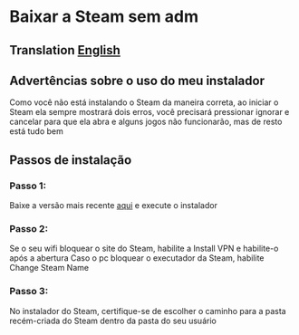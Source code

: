 # Baixar a Steam sem adm 
## Translation [English](README.md)
## Advertências sobre o uso do meu instalador
Como você não está instalando o Steam da maneira correta, ao iniciar o Steam ela sempre mostrará dois erros, você precisará pressionar ignorar e cancelar para que ela abra e alguns jogos não funcionarão, mas de resto está tudo bem
## Passos de instalação
### Passo 1:
  Baixe a versão mais recente [aqui](https://github.com/Ruunah/Steam_Installer/releases) e execute o instalador
### Passo 2:
  Se o seu wifi bloquear o site do Steam, habilite a Install VPN e habilite-o após a abertura
  Caso o pc bloquear o executador da Steam, habilite Change Steam Name
### Passo 3:
  No instalador do Steam, certifique-se de escolher o caminho para a pasta recém-criada do Steam dentro da pasta do seu usuário
